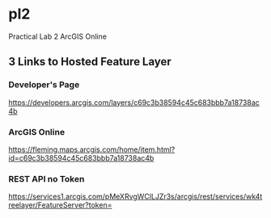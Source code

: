 # pl2
Practical Lab 2 ArcGIS Online

## 3 Links to Hosted Feature Layer

### Developer's Page
https://developers.arcgis.com/layers/c69c3b38594c45c683bbb7a18738ac4b

### ArcGIS Online
https://fleming.maps.arcgis.com/home/item.html?id=c69c3b38594c45c683bbb7a18738ac4b

### REST API no Token
https://services1.arcgis.com/pMeXRvgWClLJZr3s/arcgis/rest/services/wk4treelayer/FeatureServer?token=
